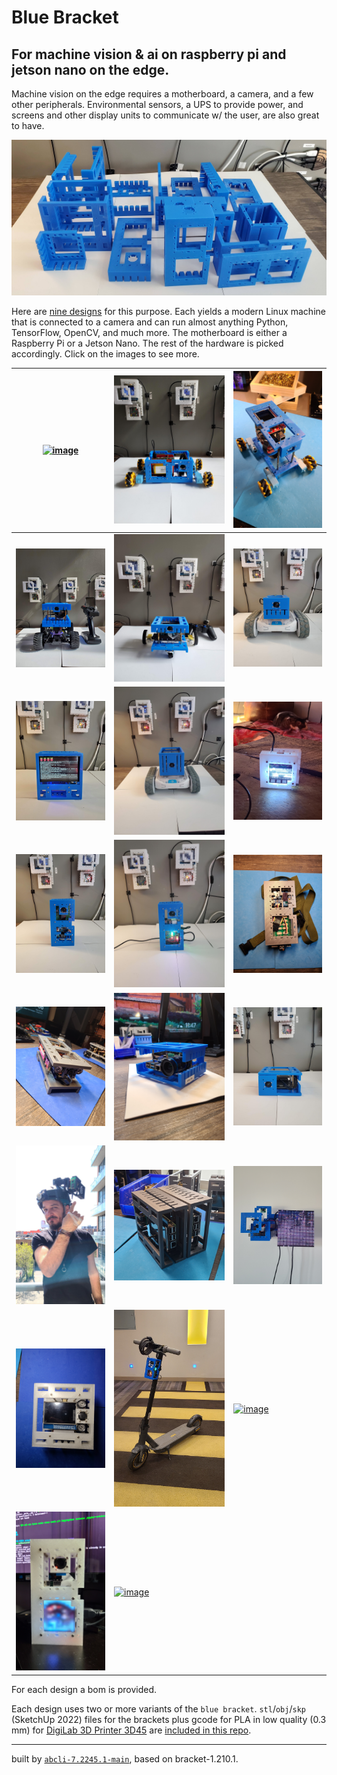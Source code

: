 # Blue Bracket

## For machine vision & ai on raspberry pi and jetson nano on the edge.

Machine vision on the edge requires a motherboard, a camera, and a few other peripherals. Environmental sensors, a UPS to provide power, and screens and other display units to communicate w/ the user, are also great to have.

[![image](images/marquee.jpg)](brackets)

Here are [nine designs](designs) for this purpose. Each yields a modern Linux machine that is connected to a camera and can run almost anything Python, TensorFlow, OpenCV, and much more. The motherboard is either a Raspberry Pi or a Jetson Nano. The rest of the hardware is picked accordingly. Click on the images to see more.

| [![image](images/2x13x9-1.jpg)](designs/2x13x9.md) | [![image](images/blue-buggy-1.jpg)](designs/blue-buggy.md) | [![image](images/blue-buggy-2-1.jpg)](designs/blue-buggy-2.md) |
| --- | --- | --- |
| [![image](images/blue-donkey-1.jpg)](designs/blue-donkey.md) | [![image](images/blue-jetbot-1.jpg)](designs/blue-jetbot.md) | [![image](images/blue1-1.jpg)](designs/blue1.md) |
| [![image](images/blue3-1.jpg)](designs/blue3.md) | [![image](images/blue4-1.jpg)](designs/blue4.md) | [![image](images/candle-1.jpg)](designs/candle.md) |
| [![image](images/chenar-grove-1.jpg)](designs/chenar-grove.md) | [![image](images/cube-1.jpg)](designs/cube.md) | [![image](images/dec82-1.jpg)](designs/dec82.md) |
| [![image](images/dec82q-1.jpg)](designs/dec82q.md) | [![image](images/eye_hq-1.jpg)](designs/eye_hq.md) | [![image](images/eye_nano-1.jpg)](designs/eye_nano.md) |
| [![image](images/helmet-1.jpg)](designs/helmet.md) | [![image](images/may26-1.jpg)](designs/may26.md) | [![image](images/nurah-1.jpg)](designs/nurah.md) |
| [![image](images/portal-1.jpg)](designs/portal.md) | [![image](images/scooter-1.jpg)](designs/scooter.md) | [![image](images/skateboard-1.jpg)](designs/skateboard.md) |
| [![image](images/unicorn-1.jpg)](designs/unicorn.md) | [![image](images/white_elephant-1.jpg)](designs/white_elephant.md) |

For each design a bom is provided.

Each design uses two or more variants of the `blue bracket`. `stl`/`obj`/`skp` (SketchUp 2022) files for the brackets plus gcode for PLA in low quality (0.3 mm) for [DigiLab 3D Printer 3D45](https://3pitech.com/products/dremel-digilab-3d45-3d-printer) are [included in this repo](brackets).

---
built by [`abcli-7.2245.1-main`](https://github.com/kamangir/awesome-bash-cli), based on bracket-1.210.1.


